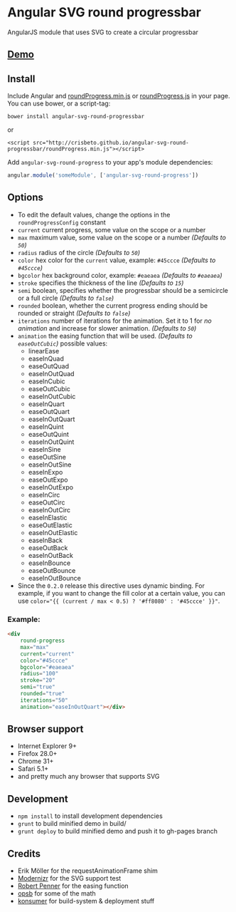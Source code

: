 # Angular SVG round progressbar

AngularJS module that uses SVG to create a circular progressbar

## [Demo](http://crisbeto.github.io/angular-svg-round-progressbar/)

## Install

Include Angular and [roundProgress.min.js](https://raw.githubusercontent.com/crisbeto/angular-svg-round-progressbar/master/build/roundProgress.min.js) or [roundProgress.js](https://raw.githubusercontent.com/crisbeto/angular-svg-round-progressbar/master/build/roundProgress.js) in your page. You can use bower, or a script-tag:

`bower install angular-svg-round-progressbar`

or

`<script src="http://crisbeto.github.io/angular-svg-round-progressbar/roundProgress.min.js"></script>`


Add `angular-svg-round-progress` to your app's module dependencies:

```javascript
angular.module('someModule', ['angular-svg-round-progress'])
```

## Options

* To edit the default values, change the options in the `roundProgressConfig` constant
* `current` current progress, some value on the scope or a number
* `max` maximum value, some value on the scope or a number *(Defaults to `50`)*
* `radius` radius of the circle *(Defaults to `50`)*
* `color` hex color for the `current` value, example: `#45ccce` *(Defaults to `#45ccce`)*
* `bgcolor` hex background color, example: `#eaeaea` *(Defaults to `#eaeaea`)*
* `stroke` specifies the thickness of the line *(Defaults to `15`)*
* `semi` boolean, specifies whether the progressbar should be a semicircle or a full circle *(Defaults to `false`)*
* `rounded` boolean, whether the current progress ending should be rounded or straight *(Defaults to `false`)*
* `iterations` number of iterations for the animation. Set it to 1 for *no animation* and increase for slower animation. *(Defaults to `50`)*
* `animation` the easing function that will be used. *(Defaults to `easeOutCubic`)* possible values:
    * linearEase
    * easeInQuad
    * easeOutQuad
    * easeInOutQuad
    * easeInCubic
    * easeOutCubic
    * easeInOutCubic
    * easeInQuart
    * easeOutQuart
    * easeInOutQuart
    * easeInQuint
    * easeOutQuint
    * easeInOutQuint
    * easeInSine
    * easeOutSine
    * easeInOutSine
    * easeInExpo
    * easeOutExpo
    * easeInOutExpo
    * easeInCirc
    * easeOutCirc
    * easeInOutCirc
    * easeInElastic
    * easeOutElastic
    * easeInOutElastic
    * easeInBack
    * easeOutBack
    * easeInOutBack
    * easeInBounce
    * easeOutBounce
    * easeInOutBounce
* Since the `0.2.0` release this directive uses dynamic binding. For example, if you want to change the fill color at a certain value, you can use `color="{{ (current / max < 0.5) ? '#ff8080' : '#45ccce' }}"`.

### Example:

```html
<div
    round-progress
    max="max"
    current="current"
    color="#45ccce"
    bgcolor="#eaeaea"
    radius="100"
    stroke="20"
    semi="true"
    rounded="true"
    iterations="50"
    animation="easeInOutQuart"></div>
```

## Browser support

* Internet Explorer 9+
* Firefox 28.0+
* Chrome 31+
* Safari 5.1+
* and pretty much any browser that supports SVG


## Development

*  `npm install` to install development dependencies
*  `grunt` to build minified demo in build/
*  `grunt deploy` to build minified demo and push it to gh-pages branch


## Credits

* Erik Möller for the requestAnimationFrame shim
* [Modernizr](http://modernizr.com/) for the SVG support test
* [Robert Penner](http://www.robertpenner.com/easing/) for the easing function
* [opsb](http://stackoverflow.com/questions/5736398/how-to-calculate-the-svg-path-for-an-arc-of-a-circle) for some of the math
* [konsumer](https://github.com/konsumer) for build-system & deployment stuff
